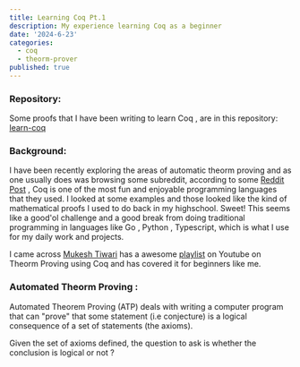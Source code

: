 ```yaml
---
title: Learning Coq Pt.1 
description: My experience learning Coq as a beginner
date: '2024-6-23'
categories:
  - coq
  - theorm-prover
published: true
---
```



### Repository:
Some proofs that I have been writing to learn Coq , are in this repository: 
<a href="https://github.com/sagnikc395/learn-coq.git">learn-coq</a>

### Background:
I have been recently exploring the areas of automatic theorm proving and as one usually does was browsing some subreddit, according to some [Reddit Post](https://www.reddit.com/r/math/comments/11qghjx/coq_is_one_of_the_most_fun_and_enjoyable/) , Coq is one of the most fun and enjoyable programming languages that they used. I looked at some examples and those looked like the kind of mathematical proofs I used to do back in my highschool. Sweet! This seems like a good'ol challenge and a good break from doing traditional programming in languages like Go , Python , Typescript, which is what I use for my daily work and projects.

I came across [Mukesh Tiwari](https://x.com/mukesh_tiwari) has a awesome [playlist](https://www.youtube.com/watch?v=stNeltLW12s&list=PLKdfCSnZFxXHiaYo5vy2Y1hCT6uwzyaTW) on Youtube on Theorm Proving using Coq and has covered it for beginners like me. 


### Automated Theorm Proving :
Automated Theorem Proving (ATP) deals with writing a computer program that can "prove" that some statement (i.e conjecture) is a logical consequence of a set of statements (the axioms).

Given the set of axioms defined, the question to ask is whether the conclusion is logical or not ?

